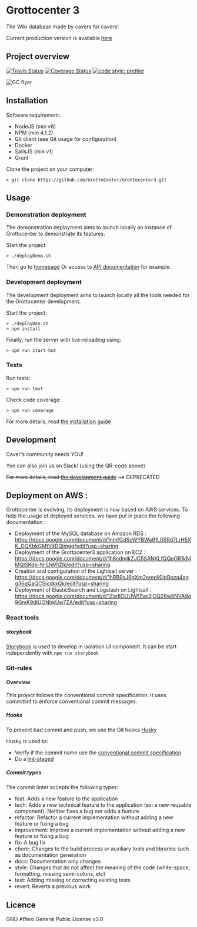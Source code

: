 # Grottocenter 3

The Wiki database made by cavers for cavers!

Current production version is available [here](http://beta.grottocenter.org/)

## Project overview

[![Travis Status](https://travis-ci.org/GrottoCenter/Grottocenter3.svg?branch=rc)](https://travis-ci.org/GrottoCenter/Grottocenter3?branch=rc)
[![Coverage Status](https://coveralls.io/repos/github/GrottoCenter/Grottocenter3/badge.svg?branch=rc)](https://coveralls.io/github/GrottoCenter/Grottocenter3?branch=rc)
[![code style: prettier](https://img.shields.io/badge/code_style-prettier-ff69b4.svg?style=flat-square)](https://github.com/prettier/prettier)

![GC flyer](https://rawgit.com/wiki/GrottoCenter/Grottocenter3/images/afficheGC3.svg)

## Installation

Software requirement:
- NodeJS (min v8)
- NPM (min 4.1.2)
- Git client (see Git usage for configuration)
- Docker
- SailsJS (min v1)
- Grunt

Clone the project on your computer:
```
> git clone https://github.com/GrottoCenter/Grottocenter3.git
```

## Usage

### Demonstration deployment

The demonstration deployment aims to launch locally an instance of Grottocenter to demonstrate its features.

Start the project:
```
> ./deployDemo.sh
```
Then go to [homepage](http://localhost:1337/)
Or access to [API documentation](http://localhost:1337/ui/api/) for example.

### Development deployment

The development deployment aims to launch locally all the tools needed for the Grottocenter development.

Start the project:
```
> ./deployDev.sh
> npm install
```

Finally, run the server with live-reloading using:
```
> npm run start-hot
```

### Tests

Run tests:
```
> npm run test
```

Check code coverage:
```
> npm run coverage
```

For more details, read [the installation guide](https://github.com/GrottoCenter/Grottocenter3/wiki/Installation-guide)

## Development

Caver's community needs YOU!

Yon can also join us on Slack! (using the QR-code above)

~~For more details, read [the development guide](https://github.com/GrottoCenter/Grottocenter3/wiki/Development-guide)~~ ==> DEPRECATED

## Deployment on AWS :
Grottocenter is evolving, its deployment is now based on AWS services.
To help the usage of deployed services, we have put in place the following documentation :
- Deployment of the MySQL database on Amazon RDS : https://docs.google.com/document/d/1nmfGdScWYBWa91L0SRd7LrH5XK_DQKbkGMtVdDQlmgg/edit?usp=sharing
- Deployment of the Grottocenter3 application on EC2 : https://docs.google.com/document/d/1h8cdmlkZJG5SANKLfQQpOR1kNjMQiSKqb-N-LhM1Zlk/edit?usp=sharing
- Creation and configuration of the Lightsail server :
https://docs.google.com/document/d/1hRB9sJ6gXm2nrepli0ipBozq4agg36qQaQCSicxkxQk/edit?usp=sharing
- Deployment of ElasticSearch and Logstash on Lightsail : https://docs.google.com/document/d/1ZarlIOUUWfZvo3jOQ28w8NVA9q9GmK9dIUONhkUw7ZA/edit?usp=sharing


### React tools
##### storybook

[Storybook](https://storybook.js.org/) is used to develop in isolation UI component.
It can be start independently with `npm run storybook`

### Git-rules
#### Overview
This project follows the conventional commit specification. It uses commitlint to enforce conventional commit messages.

##### Hooks
To prevent bad commit and push, we use the Git hooks [Husky](https://github.com/typicode/husky)

Husky is used to:
- Verify if the commit name use the [conventional commit specification](https://www.conventionalcommits.org/)
- Do a [lint-staged](https://github.com/okonet/lint-staged)

##### Commit types
The commit linter accepts the following types:

- feat: Adds a new feature to the application
- tech: Adds a new technical feature to the application (ex: a new reusable component). Neither fixes a bug nor adds a feature
- refactor: Refactor a current implementation without adding a new feature or fixing a bug
- improvement: Improve a current implementation without adding a new feature or fixing a bug
- fix: A bug fix
- chore: Changes to the build process or auxiliary tools and libraries such as documentation generation
- docs: Documentation only changes
- style: Changes that do not affect the meaning of the code (white-space, formatting, missing semi-colons, etc)
- test: Adding missing or correcting existing tests
- revert: Reverts a previous work

## Licence

GNU Affero General Public License v3.0
